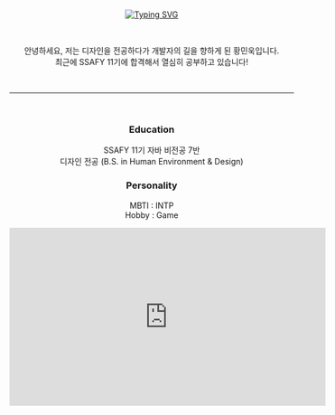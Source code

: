 <div align="center">
<br/>

[![Typing SVG](https://readme-typing-svg.demolab.com?font=Roboto&weight=500&size=30&pause=1000&color=000000&center=true&vCenter=true&random=false&width=435&lines=Hello%2C+My+name+is+Minuk+Hwang)](https://git.io/typing-svg)


<br/>


안녕하세요, 저는 디자인을 전공하다가 개발자의 길을 향하게 된 황민욱입니다.
<br/>
최근에 SSAFY 11기에 합격해서 열심히 공부하고 있습니다!

<br/>

---

<br/>

### Education
SSAFY 11기 자바 비전공 7반
<br/>
디자인 전공 (B.S. in Human Environment & Design)

### Personality
MBTI : INTP
<br/>
Hobby : Game

<iframe width="560" height="315" src="https://www.youtube.com/embed/U7449cbkq-c?si=KM2CMkxs32tfPjaK" title="YouTube video player" frameborder="0" allow="accelerometer; autoplay; clipboard-write; encrypted-media; gyroscope; picture-in-picture; web-share" allowfullscreen></iframe>

<br/>

</div>